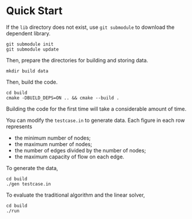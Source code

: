 # Quick Start

If the `lib` directory does not exist, use `git submodule` to download the dependent library.
```shell
git submodule init
git submodule update
```
Then, prepare the directories for building and storing data.

```shell
mkdir build data
```

Then, build the code.
```shell
cd build
cmake -DBUILD_DEPS=ON .. && cmake --build .
```

Building the code for the first time will take a considerable amount of time.

You can modify the `testcase.in` to generate data. Each figure in each row represents 
* the minimum number of nodes; 
* the maximum number of nodes; 
* the number of edges divided by the number of nodes; 
* the maximum capacity of flow on each edge.

To generate the data,
```shell
cd build
./gen testcase.in
```

To evaluate the traditional algorithm and the linear solver,
```shell
cd build
./run
```
